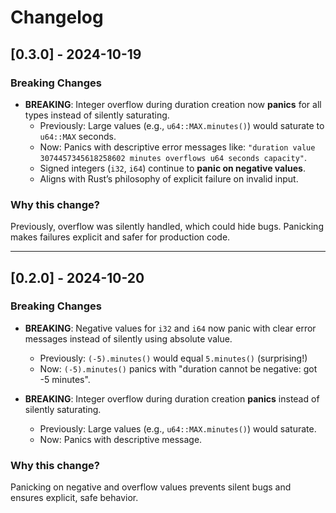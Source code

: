 # Changelog

## [0.3.0] - 2024-10-19

### Breaking Changes

- **BREAKING**: Integer overflow during duration creation now **panics** for all types instead of silently saturating.
  - Previously: Large values (e.g., `u64::MAX.minutes()`) would saturate to `u64::MAX` seconds.
  - Now: Panics with descriptive error messages like:
    `"duration value 3074457345618258602 minutes overflows u64 seconds capacity"`.
  - Signed integers (`i32`, `i64`) continue to **panic on negative values**.
  - Aligns with Rust’s philosophy of explicit failure on invalid input.

### Why this change?

Previously, overflow was silently handled, which could hide bugs. Panicking makes failures explicit and safer for production code.

---

## [0.2.0] - 2024-10-20

### Breaking Changes

- **BREAKING**: Negative values for `i32` and `i64` now panic with clear error messages instead of silently using absolute value.
  - Previously: `(-5).minutes()` would equal `5.minutes()` (surprising!)
  - Now: `(-5).minutes()` panics with "duration cannot be negative: got -5 minutes".

- **BREAKING**: Integer overflow during duration creation **panics** instead of silently saturating.
  - Previously: Large values (e.g., `u64::MAX.minutes()`) would saturate.
  - Now: Panics with descriptive message.

### Why this change?

Panicking on negative and overflow values prevents silent bugs and ensures explicit, safe behavior.
